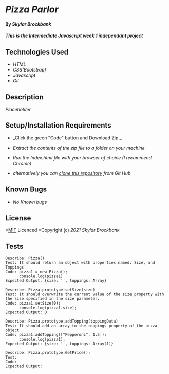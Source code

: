 # _Pizza Parlor_

#### By _**Skylar Brockbank**_

#### _This is the Intermediate Javascript week 1 independant project_

## Technologies Used

* _HTML_
* _CSS(Bootstrap)_
* _Javascript_
* _Git_

## Description

_Placeholder_

## Setup/Installation Requirements

* _Click the green "Code" button and Download Zip _
* _Extract the contents of the zip file to a folder on your machine_
* _Run the Index.html file with your browser of choice (I recommend Chrome)_

* _alternatively you can [clone this repository](https://www.learnhowtoprogram.com/introduction-to-programming/git-html-and-css/practice-github-remote-repositories) from Git Hub_


## Known Bugs

* _No Known bugs_

## License

*[MIT](https://opensource.org/licenses/MIT) Licenced
*Copyright (c) _2021_ _Skylar Brockbank_

## Tests

```
Describe: Pizza()
Test: It should return an object with properties named: Size, and Toppings
Code: pizza1 = new Pizza();
      console.log(pizza1)
Expected Output: {size: '', toppings: Array}

Describe: Pizza.prototype.setSize(size)
Test: It should overwrite the current value of the size property with the size specified in the size parameter.
Code: pizza1.setSize(0);
      console.log(pizza1.size);
Expected Output: 0

Describe: Pizza.prototype.addTopping(toppingData)
Test: It should add an array to the toppings property of the pizza object
Code: pizza1.addTopping(["Pepperoni", 1.5]);
      console.log(pizza1);
Expected Output: {size: '', toppings: Array(1)}

Describe: Pizza.prototype.GetPrice();
Test:
Code:
Expected Output:

```



<!-- Describe:
Test:
Code:
Expected Output: -->